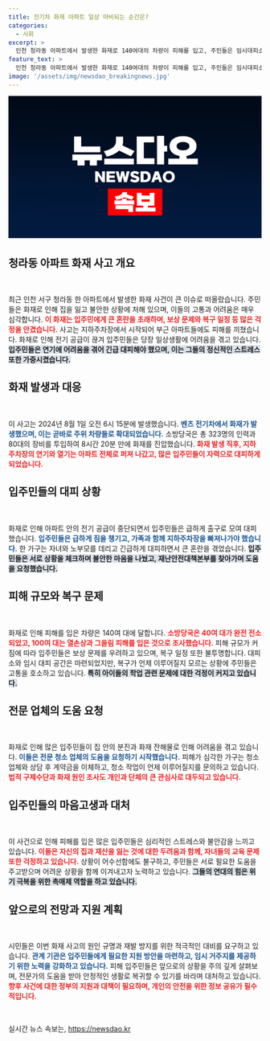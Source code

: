 ```yaml
---
title: 전기차 화재 아파트 일상 마비되는 순간은?
categories:
  - 사회
excerpt: >
  인천 청라동 아파트에서 발생한 화재로 140여대의 차량이 피해를 입고, 주민들은 임시대피소로 대피해야 했다. 보상과 복구 문제로 불안해하는 이들, 과연 그들의 안전과 삶은 어떻게 회복될까?
feature_text: >
  인천 청라동 아파트에서 발생한 화재로 140여대의 차량이 피해를 입고, 주민들은 임시대피소로 대피해야 했다. 보상과 복구 문제로 불안해하는 이들, 과연 그들의 안전과 삶은 어떻게 회복될까?
image: '/assets/img/newsdao_breakingnews.jpg'
---
```


<p><img src="/assets/img/newsdao_breakingnews.jpg" alt="flaretime 속보" /></p>

<h2 data-ke-size="size26">청라동 아파트 화재 사고 개요</h2>

<p data-ke-size="size16">&nbsp;</p>

<p>최근 인천 서구 청라동 한 아파트에서 발생한 화재 사건이 큰 이슈로 떠올랐습니다. 주민들은 화재로 인해 집을 잃고 불안한 상황에 처해 있으며, 이들의 고통과 어려움은 매우 심각합니다. <b><span style="color: #ee2323;">이 화재는 입주민에게 큰 혼란을 초래하며, 보상 문제와 복구 일정 등 많은 걱정을 안겼습니다.</span></b> 사고는 지하주차장에서 시작되어 부근 아파트들에도 피해를 끼쳤습니다. 화재로 인해 전기 공급이 끊겨 입주민들은 당장 일상생활에 어려움을 겪고 있습니다. <b><span style="background-color: #21538527;">입주민들은 연기에 어려움을 겪어 긴급 대피해야 했으며, 이는 그들의 정신적인 스트레스 또한 가중시켰습니다.</span></b> </p>

<h2 data-ke-size="size26">화재 발생과 대응</h2>

<p data-ke-size="size16">&nbsp;</p>

<p>이 사고는 2024년 8월 1일 오전 6시 15분에 발생했습니다. <b><span style="color: #1a5490;">벤츠 전기차에서 화재가 발생했으며, 이는 곧바로 주위 차량들로 확대되었습니다.</span></b> 소방당국은 총 323명의 인력과 80대의 장비를 투입하여 8시간 20분 만에 화재를 진압했습니다. <b><span style="color: #ee2323;">화재 발생 직후, 지하주차장의 연기와 열기는 아파트 전체로 퍼져 나갔고, 많은 입주민들이 자력으로 대피하게 되었습니다.</span></b> </p>

<h2 data-ke-size="size26">입주민들의 대피 상황</h2>

<p data-ke-size="size16">&nbsp;</p>

<p>화재로 인해 아파트 안의 전기 공급이 중단되면서 입주민들은 급하게 출구로 모여 대피했습니다. <b><span style="color: #1a5490;">입주민들은 급하게 짐을 챙기고, 가족과 함께 지하주차장을 빠져나가야 했습니다.</span></b> 한 가구는 자녀와 노부모를 데리고 긴급하게 대피하면서 큰 혼란을 겪었습니다. <b><span style="background-color: #21538527;">입주민들은 서로 상황을 체크하며 불안한 마음을 나눴고, 재난안전대책본부를 찾아가며 도움을 요청했습니다.</span></b></p>

<h2 data-ke-size="size26">피해 규모와 복구 문제</h2>

<p data-ke-size="size16">&nbsp;</p>

<p>화재로 인해 피해를 입은 차량은 140여 대에 달합니다. <b><span style="color: #ee2323;">소방당국은 40여 대가 완전 전소되었고, 100여 대는 열손상과 그을림 피해를 입은 것으로 조사했습니다.</span></b> 피해 규모가 커짐에 따라 입주민들은 보상 문제를 우려하고 있으며, 복구 일정 또한 불투명합니다. 대피소와 임시 대피 공간은 마련되었지만, 복구가 언제 이루어질지 모르는 상황에 주민들은 고통을 호소하고 있습니다. <b><span style="background-color: #21538527;">특히 아이들의 학업 관련 문제에 대한 걱정이 커지고 있습니다.</span></b> </p>

<h2 data-ke-size="size26">전문 업체의 도움 요청</h2>

<p data-ke-size="size16">&nbsp;</p>

<p>화재로 인해 많은 입주민들이 집 안의 분진과 화재 잔해물로 인해 어려움을 겪고 있습니다. <b><span style="color: #1a5490;">이들은 전문 청소 업체의 도움을 요청하기 시작했습니다.</span></b> 피해가 심각한 가구는 청소업체와 상담 후 계약금을 이체하고, 청소 작업이 언제 이루어질지를 문의하고 있습니다. <b><span style="color: #ee2323;">법적 구제수단과 화재 원인 조사도 개인과 단체의 큰 관심사로 대두되고 있습니다.</span></b></p>

<h2 data-ke-size="size26">입주민들의 마음고생과 대처</h2>

<p data-ke-size="size16">&nbsp;</p>

<p>이 사건으로 인해 피해를 입은 많은 입주민들은 심리적인 스트레스와 불안감을 느끼고 있습니다. <b><span style="color: #ee2323;">이들은 자신의 집과 재산을 잃는 것에 대한 두려움과 함께, 자녀들의 교육 문제 또한 걱정하고 있습니다.</span></b> 상황이 어수선함에도 불구하고, 주민들은 서로 필요한 도움을 주고받으며 어려운 상황을 함께 이겨내고자 노력하고 있습니다. <b><span style="background-color: #21538527;">그들의 연대의 힘은 위기 극복을 위한 촉매제 역할을 하고 있습니다.</span></b> </p>

<h2 data-ke-size="size26">앞으로의 전망과 지원 계획</h2>

<p data-ke-size="size16">&nbsp;</p>

<p>시민들은 이번 화재 사고의 원인 규명과 재발 방지를 위한 적극적인 대비를 요구하고 있습니다. <b><span style="color: #1a5490;">관계 기관은 입주민들에게 필요한 지원 방안을 마련하고, 임시 거주지를 제공하기 위한 노력을 강화하고 있습니다.</span></b> 피해 입주민들은 앞으로의 상황을 주의 깊게 살펴보며, 전문가의 도움을 받아 안정적인 생활로 복귀할 수 있기를 바라며 대처하고 있습니다. <b><span style="color: #ee2323;">향후 사건에 대한 정부의 지원과 대책이 필요하며, 개인의 안전을 위한 정보 공유가 필수적입니다.</span></b></p>

<p data-ke-size="size16">&nbsp;</p>
실시간 뉴스 속보는, <a href="https://newsdao.kr" rel="dofollow">https://newsdao.kr</a>


